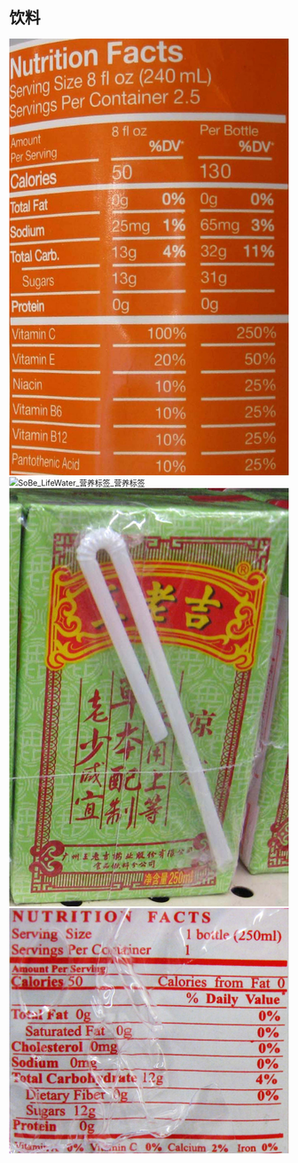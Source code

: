 # 饮料

![SoBe_LifeWater_营养标签](/images/饮料/SoBe_LifeWater_营养标签.jpg)
![SoBe_LifeWater_营养标签_营养标签](/images/饮料/SoBe_LifeWater_营养标签_营养标签.jpg)
![王老吉_凉茶](/images/饮料/王老吉_凉茶.jpg)
![王老吉_凉茶_营养标签](/images/饮料/王老吉_凉茶_营养标签.jpg)